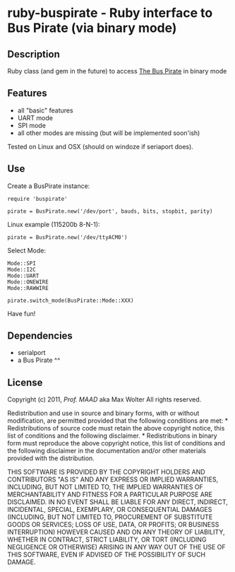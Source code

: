 # ruby-buspirate - Ruby interface to Bus Pirate (via binary mode)

## Description

Ruby class (and gem in the future) to access [The Bus Pirate](http://dangerousprototypes.com/docs/Bus_Pirate) in binary mode

## Features

 * all "basic" features
 * UART mode
 * SPI mode
 * all other modes are missing (but will be implemented soon'ish)

Tested on Linux and OSX (should on windoze if seriaport does).


## Use

Create a BusPirate instance:

    require 'buspirate'

    pirate = BusPirate.new('/dev/port', bauds, bits, stopbit, parity)

Linux example (115200b 8-N-1):

    pirate = BusPirate.new('/dev/ttyACM0')

Select Mode:

    Mode::SPI
    Mode::I2C
    Mode::UART
    Mode::ONEWIRE
    Mode::RAWWIRE

    pirate.switch_mode(BusPirate::Mode::XXX)


Have fun!

## Dependencies

 * serialport
 * a Bus Pirate ^^

## License

Copyright (c) 2011, *Prof. MAAD* aka Max Wolter
All rights reserved.

Redistribution and use in source and binary forms, with or without
modification, are permitted provided that the following conditions are met:
    * Redistributions of source code must retain the above copyright
      notice, this list of conditions and the following disclaimer.
    * Redistributions in binary form must reproduce the above copyright
      notice, this list of conditions and the following disclaimer in the
      documentation and/or other materials provided with the distribution.

THIS SOFTWARE IS PROVIDED BY THE COPYRIGHT HOLDERS AND CONTRIBUTORS "AS IS" AND
ANY EXPRESS OR IMPLIED WARRANTIES, INCLUDING, BUT NOT LIMITED TO, THE IMPLIED
WARRANTIES OF MERCHANTABILITY AND FITNESS FOR A PARTICULAR PURPOSE ARE
DISCLAIMED. IN NO EVENT SHALL <COPYRIGHT HOLDER> BE LIABLE FOR ANY
DIRECT, INDIRECT, INCIDENTAL, SPECIAL, EXEMPLARY, OR CONSEQUENTIAL DAMAGES
(INCLUDING, BUT NOT LIMITED TO, PROCUREMENT OF SUBSTITUTE GOODS OR SERVICES;
LOSS OF USE, DATA, OR PROFITS; OR BUSINESS INTERRUPTION) HOWEVER CAUSED AND
ON ANY THEORY OF LIABILITY, WHETHER IN CONTRACT, STRICT LIABILITY, OR TORT
(INCLUDING NEGLIGENCE OR OTHERWISE) ARISING IN ANY WAY OUT OF THE USE OF THIS
SOFTWARE, EVEN IF ADVISED OF THE POSSIBILITY OF SUCH DAMAGE.
